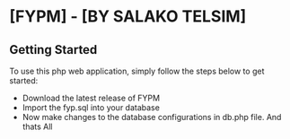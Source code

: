# [FYPM] - [BY SALAKO TELSIM]

## Getting Started

To use this php web application, simply  follow the steps below to get started:
* Download the latest release of FYPM
* Import the fyp.sql into your database
* Now make changes to the database configurations in db.php file. And thats All


